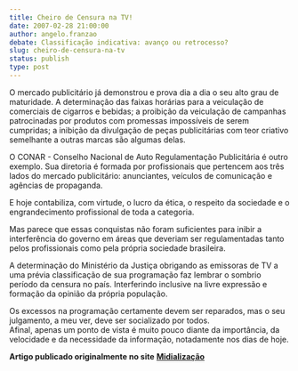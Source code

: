 ```yaml
---
title: Cheiro de Censura na TV!
date: 2007-02-28 21:00:00
author: angelo.franzao
debate: Classificação indicativa: avanço ou retrocesso?
slug: cheiro-de-censura-na-tv
status: publish 
type: post
---
```


O mercado publicitário já demonstrou e prova dia a dia o seu alto grau de maturidade. A determinação das faixas horárias para a veiculação de comerciais de cigarros e bebidas; a proibição da veiculação de campanhas patrocinadas por produtos com promessas impossíveis de serem cumpridas; a inibição da divulgação de peças publicitárias com teor criativo semelhante a outras marcas são algumas delas.  
  
O CONAR - Conselho Nacional de Auto Regulamentação Publicitária é outro exemplo. Sua diretoria é formada por profissionais que pertencem aos três lados do mercado publicitário: anunciantes, veículos de comunicação e agências de propaganda.   
  
E hoje contabiliza, com virtude, o lucro da ética, o respeito da sociedade e o engrandecimento profissional de toda a categoria.  
  
Mas parece que essas conquistas não foram suficientes para inibir a interferência do governo em áreas que deveriam ser regulamentadas tanto pelos profissionais como pela própria sociedade brasileira.   
  
A determinação do Ministério da Justiça obrigando as emissoras de TV a uma prévia classificação de sua programação faz lembrar o sombrio período da censura no país. Interferindo inclusive na livre expressão e formação da opinião da própria população.   
  
Os excessos na programação certamente devem ser reparados, mas o seu julgamento, a meu ver, deve ser socializado por todos.   
Afinal, apenas um ponto de vista é muito pouco diante da importância, da velocidade e da necessidade da informação, notadamente nos dias de hoje.   
  
**Artigo publicado originalmente no site** [**Midialização**](http://www.midializacao.com.br/)
